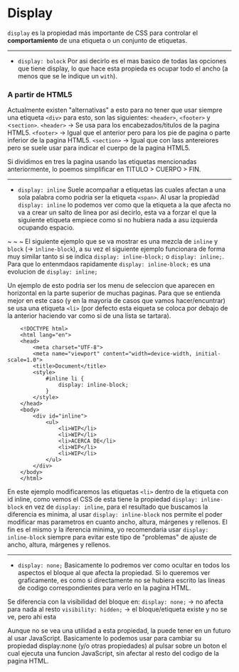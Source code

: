 # Display
`display` es la propiedad más importante de CSS para controlar el **comportamiento** de una etiqueta o un conjunto de etiquetas.

---
* `display: bolock`
Por asi decirlo es el mas basico de todas las opciones que tiene display, lo que hace esta propieda es ocupar todo el ancho (a menos que se le indique un `with`).

### A partir de HTML5
Actualmente existen "alternativas" a esto para no tener que usar siempre una etiqueta `<div>` para esto, son las siguientes: `<header>`, `<footer>` y <`section>`.
`<header>` -> Se usa para los encabezados/titulos de la pagina HTML5.
`<footer>` -> Igual que el anterior pero para los pie de pagina o parte inferior de la pagina HTML5.
`<section>` -> Igual que con lass antereiores pero se suele usar para indicar el cuerpo de la pagina HTML5.

Si dividimos en tres la pagina usando las etiquetas mencionadas anteriormente, lo poemos simplificar en TITULO > CUERPO > FIN.

---
* `display: inline`
Suele acompañar a etiquetas las cuales afectan a una sola palabra como podria ser la etiqueta `<span>`.
Al usar la propiedàd `display: inline` lo podemos ver como que la etiqueta a la que afecta no va a crear un salto de linea por asi decirlo, esta va a forzar el que la siguiente etiqueta empiece como si no hubiera nada a asu izquierda ocupando espacio.

~ ~ ~
El siguiente ejemplo que se va mostrar es una mezcla de `inline` y `block` (-> `ìnline-block`), a su vez el siguiente ejemplo funcionara de forma muy similar tanto si se indica `display: inline-block;` o `display: inline;`. Para que lo entenmdaos rapidamente `display: inline-block;` es una evolucion de `display: inline;`

Un ejemplo de esto podria ser los menu de seleccion que aparecen en horizontal en la parte superior de muchas paginas. Para que se entienda mejor en este caso (y en la mayoria de casos que vamos hacer/encuntrar) se usa una etiqueta `<li>` (por defecto esta eiqueta se coloca por debajo de la anterior haciendo var como si de una lista se tartara).

```
	<!DOCTYPE html>
	<html lang="en">
	<head>
		<meta charset="UTF-8">
		<meta name="viewport" content="width=device-width, initial-scale=1.0">
		<title>Document</title>
		<style>
			#inline li {
				display: inline-block;
			}
		</style>
	</head>
	<body>
		<div id="inline">
			<ul>
				<li>WIP</li>
				<li>WIP</li>
				<li>ACERCA DE</li>
				<li>WIP</li>
				<li>WIP</li>
			</ul>
		</div>
	</body>
	</html>
```
En este ejemplo modificaremos las etiquetas `<li>` dentro de la etiqueta con id inline, como vemos el CSS de esta tiene la propiedad `display: inline-block` en vez de `display: inline`, para el resultado que buscamos la diferencia es minima, al usar `display: inline-block` nos permite el poder modificar mas parametros en cuanto ancho, altura, márgenes y rellenos.
El fin es el mismo y la iferencia minima, yo recomendaria usar `display: inline-block` siempre para evitar este tipo de "problemas" de ajuste de ancho, altura, márgenes y rellenos.

---
* `display: none;`
Basicamente lo podremos ver como ocultar en todos los aspectos el bloque al que afecta la propiedad. Si lo queremos ver graficamente, es como si directamente no se hubiera escrito las lineas de codigo correspondientes para verlo en la pagina HTML.

Se diferencia con la visibilidad del bloque en:
`display: none;` -> no afecta para nada al resto
`visibility: hidden;` -> el bloque/etiqueta existe y no se ve, pero ahi esta

Aunque no se vea una utilidad a esta propiedad, la puede tener en un futuro al usar JavaScript.
Basicamente lo podemos usar para cambiar su propiedad display:none (y/o otras propiedades) al pulsar sobre un boton el cual ejecuta una funcion JavaScript, sin afectar al resto del codigo de la pagina HTML.